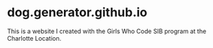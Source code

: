 # dog.generator.github.io
This is a website I created with the Girls Who Code SIB program at the Charlotte Location. 
